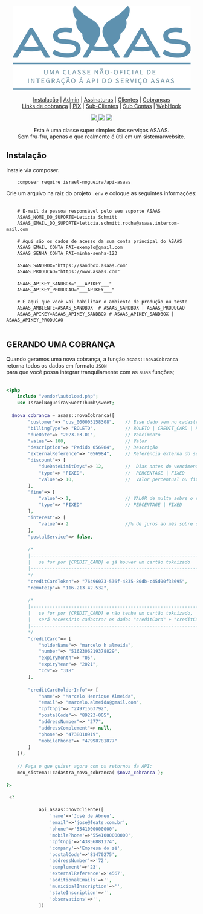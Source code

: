 <p align="center">
    <img src="https://github.com/israel-nogueira/api-asaas/blob/47408bfa966f5f070078a9f9ad790526ed708efc/src/top_readme.png"/>
</p>

<p align="center">
    <a href="#instalação" target="_Self">Instalação</a> |
    <a href="#admin" target="_Self">Admin</a> |
    <a href="#conversão-de-arquivos" target="_Self">Assinaturas</a> |
    <a href="#print-imagem-no-browser" target="_Self">Clientes</a> |
    <a href="#thumb-redondo" target="_Self">Cobranças</a><br>
    <a href="#paleta-de-cores" target="_Self">Links de cobrança</a> |
    <a href="#cor-predominante-de-uma-imagem" target="_Self">PIX</a> |
    <a href="#placeholder" target="_Self">Sub-Clientes</a> |
    <a href="#placeholder-blur-de-uma-imagem" target="_Self">Sub Contas</a> |
    <a href="#processa-uma-imagem" target="_Self"> WebHook</a>
</p>
<p align="center">
    <a href="https://packagist.org/packages/israel-nogueira/api-asaas">
        <img src="https://poser.pugx.org/israel-nogueira/api-asaas/v/stable.svg">
    </a>
    <a href="https://packagist.org/packages/israel-nogueira/api-asaas"><img src="https://poser.pugx.org/israel-nogueira/api-asaas/downloads"></a>
    <a href="https://packagist.org/packages/israel-nogueira/api-asaas"><img src="https://poser.pugx.org/israel-nogueira/api-asaas/license.svg"></a>
</p>

<p align="center">
    Esta é uma classe super simples dos serviços ASAAS.<br>
    Sem fru-fru, apenas o que realmente é útil em um sistema/website.<br/>
</p>



## Instalação

Instale via composer.

```plaintext
    composer require israel-nogueira/api-asaas
```

Crie um arquivo na raiz do projeto ``.env`` e coloque as seguintes informações:
```env

    # E-mail da pessoa responsável pelo seu suporte ASAAS 
    ASAAS_NOME_DO_SUPORTE=Leticia Schmitt
    ASAAS_EMAIL_DO_SUPORTE=leticia.schmitt.rocha@asaas.intercom-mail.com

    # Aqui são os dados de acesso da sua conta principal do ASAAS
    ASAAS_EMAIL_CONTA_PAI=exemplo@gmail.com
    ASAAS_SENHA_CONTA_PAI=minha-senha-123

    ASAAS_SANDBOX="https://sandbox.asaas.com"
    ASAAS_PRODUCAO="https://www.asaas.com"

    ASAAS_APIKEY_SANDBOX="___APIKEY___"
    ASAAS_APIKEY_PRODUCAO="___APIKEY___"

    # É aqui que você vai habilitar o ambiente de produção ou teste
    ASAAS_AMBIENTE=ASAAS_SANDBOX  # ASAAS_SANDBOX | ASAAS_PRODUCAO
    ASAAS_APIKEY=ASAAS_APIKEY_SANDBOX # ASAAS_APIKEY_SANDBOX | ASAAS_APIKEY_PRODUCAO
    
```

## GERANDO UMA COBRANÇA<br/>

Quando geramos uma nova cobrança, a função ``asaas::novaCobranca`` retorna todos os dados em formato ``JSON``<br>
para que você possa integrar tranquilamente com as suas funções;
```php

<?php
    include "vendor\autoload.php";
	use IsraelNogueira\SweetThumb\sweet;

  $nova_cobranca = asaas::novaCobranca([
        "customer"=> "cus_000005158308",    // Esse dado vem no cadastro do usuario
        "billingType"=> "BOLETO",           // BOLETO | CREDIT_CARD | PIX |  UNDEFINED
        "dueDate"=> "2023-03-01",           // Vencimento
        "value"=> 100,                      // Valor
        "description"=> "Pedido 056984",    // Descrição
        "externalReference"=> "056984",     // Referência externa do seu sistema
        "discount"=> [
            "dueDateLimitDays"=> 12,        //  Dias antes do vencimento para aplicar desconto.
            "type"=> "FIXED",               //  PERCENTAGE | FIXED
            "value"=> 10,                   //  Valor percentual ou fixo de desconto a ser aplicado sobre o valor da cobrança
        ],
        "fine"=> [
            "value"=> 1,                    // VALOR de multa sobre o valor da cobrança para pagamento após o vencimento
            "type"=> "FIXED"                // PERCENTAGE | FIXED
        ],
        "interest"=> [
            "value"=> 2                     //% de juros ao mês sobre o valor da cobrança para pagamento após o vencimento
        ],
        "postalService"=> false,

        /*
        |------------------------------------------------------------------
        |	se for por {CREDIT_CARD} e já houver um cartão toknizado 
        |------------------------------------------------------------------
        */
        "creditCardToken"=> "76496073-536f-4835-80db-c45d00f33695",
        "remoteIp"=> "116.213.42.532",

        /*
        |------------------------------------------------------------------
        |	se for por {CREDIT_CARD} e não tenha um cartão toknizado, 
        |   será necessário cadastrar os dados "creditCard" + "creditCardHolderInfo"
        |------------------------------------------------------------------
        */
        "creditCard"=> [
            "holderName"=> "marcelo h almeida",
            "number"=> "5162306219378829",
            "expiryMonth"=> "05",
            "expiryYear"=> "2021",
            "ccv"=> "318"
        ],

        "creditCardHolderInfo"=> [
            "name"=> "Marcelo Henrique Almeida",
            "email"=> "marcelo.almeida@gmail.com",
            "cpfCnpj"=> "24971563792",
            "postalCode"=> "89223-005",
            "addressNumber"=> "277",
            "addressComplement"=> null,
            "phone"=> "4738010919",
            "mobilePhone"=> "47998781877"
        ]
    ]);
    
    // Faça o que quiser agora com os retornos da API:
    meu_sistema::cadastra_nova_cobranca( $nova_cobranca );

?>
```

```php
 <?
 	
			api_asaas::novoCliente([
				'name'=>'José de Abreu',
				'email'=>'jose@feats.com.br',
				'phone'=>'5541000000000',
				'mobilePhone'=>'5541000000000',
				'cpfCnpj'=>'43856881174',
				'company'=>'Empresa do zé',
				'postalCode'=>'81470275',
				'addressNumber'=>'72',
				'complement'=>'23',
				'externalReference'=>'4567',
				'additionalEmails'=>'',
				'municipalInscription'=>'',
				'stateInscription'=>'',
				'observations'=>'',
			])
```
